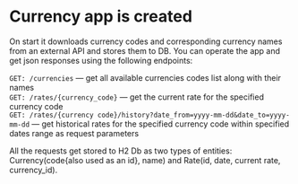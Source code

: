 # Currency app is created

On start it downloads currency codes and corresponding currency names from an external API and stores them to DB.
You can operate the app and get json responses using the following endpoints:

```GET: /currencies``` — get all available currencies codes list along with their names<br>
```GET: /rates/{currency_code}``` — get the current rate for the specified currency code<br>
```GET: /rates/{currency code}/history?date_from=yyyy-mm-dd&date_to=yyyy-mm-dd``` — get historical rates 
for the specified currency code within specified dates range as request parameters<br>

All the requests get stored to H2 Db as two types of entities: Currency(code{also used as an id}, name) 
and Rate(id, date, current rate, currency_id).
